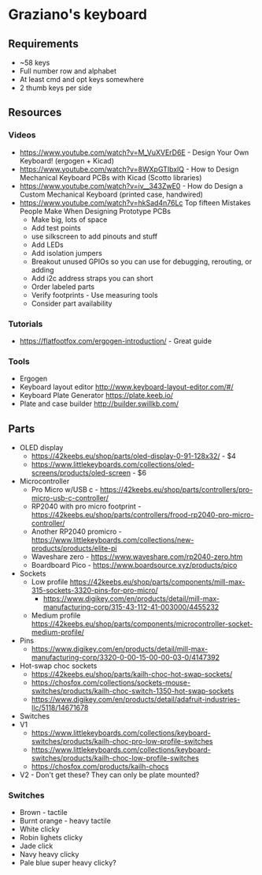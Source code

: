 # Graziano's keyboard
## Requirements
* ~58 keys
* Full number row and alphabet
* At least cmd and opt keys somewhere
* 2 thumb keys per side

## Resources
### Videos
* https://www.youtube.com/watch?v=M_VuXVErD6E - Design Your Own Keyboard! (ergogen + Kicad)
* https://www.youtube.com/watch?v=8WXpGTIbxlQ - How to Design Mechanical Keyboard PCBs with Kicad (Scotto libraries)
* https://www.youtube.com/watch?v=iv__343ZwE0 - How do Design a Custom Mechanical Keyboard (printed case, handwired)
* https://www.youtube.com/watch?v=hkSad4n76Lc Top fifteen Mistakes People Make When Designing Prototype PCBs
  * Make big, lots of space
  * Add test points
  * use silkscreen to add pinouts and stuff
  * Add LEDs
  * Add isolation jumpers
  * Breakout unused GPIOs so you can use for debugging, rerouting, or adding
  * Add i2c address straps you can short
  * Order labeled parts
  * Verify footprints - Use measuring tools
  * Consider part availability
### Tutorials
* https://flatfootfox.com/ergogen-introduction/ - Great guide

### Tools
* Ergogen
* Keyboard layout editor http://www.keyboard-layout-editor.com/#/
* Keyboard Plate Generator https://plate.keeb.io/
* Plate and case builder http://builder.swillkb.com/

## Parts
* OLED display
  * https://42keebs.eu/shop/parts/oled-display-0-91-128x32/ - $4
  * https://www.littlekeyboards.com/collections/oled-screens/products/oled-screen - $6
* Microcontroller
  * Pro Micro w/USB c - https://42keebs.eu/shop/parts/controllers/pro-micro-usb-c-controller/
  * RP2040 with pro micro footprint - https://42keebs.eu/shop/parts/controllers/frood-rp2040-pro-micro-controller/
  * Another RP2040 promicro - https://www.littlekeyboards.com/collections/new-products/products/elite-pi
  * Waveshare zero - https://www.waveshare.com/rp2040-zero.htm
  * Boardboard Pico - https://www.boardsource.xyz/products/pico
* Sockets
  * Low profile https://42keebs.eu/shop/parts/components/mill-max-315-sockets-3320-pins-for-pro-micro/
    * https://www.digikey.com/en/products/detail/mill-max-manufacturing-corp/315-43-112-41-003000/4455232
  * Medium profile https://42keebs.eu/shop/parts/components/microcontroller-socket-medium-profile/
* Pins
  * https://www.digikey.com/en/products/detail/mill-max-manufacturing-corp/3320-0-00-15-00-00-03-0/4147392
* Hot-swap choc sockets
  * https://42keebs.eu/shop/parts/kailh-choc-hot-swap-sockets/
  * https://chosfox.com/collections/sockets-mouse-switches/products/kailh-choc-switch-1350-hot-swap-sockets
  * https://www.digikey.com/en/products/detail/adafruit-industries-llc/5118/14671678
* Switches
 * V1
   * https://www.littlekeyboards.com/collections/keyboard-switches/products/kailh-choc-pro-low-profile-switches
   * https://www.littlekeyboards.com/collections/keyboard-switches/products/kailh-choc-low-profile-switches
   * https://chosfox.com/products/kailh-chocs
 * V2 - Don't get these? They can only be plate mounted?

### Switches
* Brown - tactile
* Burnt orange - heavy tactile
* White clicky
* Robin lighets clicky
* Jade click
* Navy heavy clicky
* Pale blue super heavy clicky?
